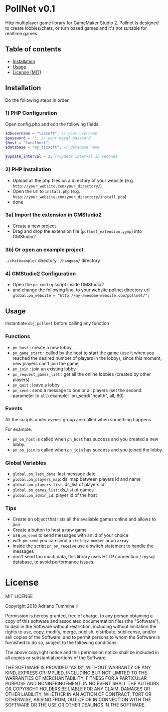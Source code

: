 # PollNet v0.1
Http multiplayer game library for GameMaker Studio 2.
Pollnet is designed to create lobbies/chats, or turn based games and it's not suitable for realtime games.

## Table of contents

- [Installation](#installation) 
- [Usage](#usage)
- [License (MIT)](#license)

	
## Installation

Do the following steps in order.

### 1) PHP Configuration
Open config.php and edit the following fields
```php
$dbusername = "tizsoft"; // your username
$password = ""; // your mysql password
$host = "localhost";
$database = "my_tizsoft"; // database name

$update_interval = 2; //update interval in seconds
```
### 2) PHP Installation

* Upload all the php files on a directory of your website (e.g. `http://your_website.com/your_directory/`)
* Open the url to `install.php` (e.g. `http://your_website.com/your_directory/install.php`)
* done
  
### 3a) Import the extension in GMStudio2
* Create a new project
* Drag and drop the extension file (`pollnet_extension.yymp`) into GMStudio2

### 3b) Or open an example project
`./chatexample/` directory
`./hangman/` directory


### 4) GMStudio2 Configuration
* Open the `pn_config` script inside GMStudio2
* and change the following line, to your website pollnet directory url
`global.pn_website = "http://my-awesome-website.com/pollnet/";`

## Usage

Instantiate `obj_pollnet` before calling any function

### Functions
* `pn_host` : create a new lobby
* `pn_game_start` : called by the host to start the game (use it when you reached the desired number of players in the lobby), since this moment, new players can't join the game
* `pn_join` : join an existing lobby
* `pn_request_games_list` : get all the online lobbies (created by other players)
* `pn_quit` : leave a lobby
* `pn_send` : send a message to one or all players (set the second parameter to `all`)
	example: `pn_send("health", all, 80)

### Events
All the scripts under `events` group are called when something happens

For example:

* `pn_on_host` is called when `pn_host` has success and you created a new lobby.
* `pn_on_join` is called when `pn_join` has success and you joined the lobby.

### Global Variables
* `global.pn_last_date`: last message date 
* `global.pn_players_map`: ds_map between players id and name
* `global.pn_players_list`: ds_list of players id
* `global.pn_games_list`: ds_list of games
* `global.pn_admin_id`: player id of the host


### Tips
* Create an object that lists all the available games online and allows to join
* Create a button to host a new game
* use `pn_send` to send messages with an id of your choice
* with `pn_send` you can send a `string` a `number` or an `array`
* inside the script `pn_on_receive` use a switch statement to handle the messages
* don't send too much data, this library uses HTTP connection / mysql database, to avoid performance issues.


# License

MIT LICENSE
	
Copyright 2018 Adriano Tumminelli

Permission is hereby granted, free of charge, to any person obtaining a copy of this software and associated documentation files (the "Software"), to deal in the Software without restriction, including without limitation the rights to use, copy, modify, merge, publish, distribute, sublicense, and/or sell copies of the Software, and to permit persons to whom the Software is furnished to do so, subject to the following conditions:

The above copyright notice and this permission notice shall be included in all copies or substantial portions of the Software.

THE SOFTWARE IS PROVIDED "AS IS", WITHOUT WARRANTY OF ANY KIND, EXPRESS OR IMPLIED, INCLUDING BUT NOT LIMITED TO THE WARRANTIES OF MERCHANTABILITY, FITNESS FOR A PARTICULAR PURPOSE AND NONINFRINGEMENT. IN NO EVENT SHALL THE AUTHORS OR COPYRIGHT HOLDERS BE LIABLE FOR ANY CLAIM, DAMAGES OR OTHER LIABILITY, WHETHER IN AN ACTION OF CONTRACT, TORT OR OTHERWISE, ARISING FROM, OUT OF OR IN CONNECTION WITH THE SOFTWARE OR THE USE OR OTHER DEALINGS IN THE SOFTWARE.
